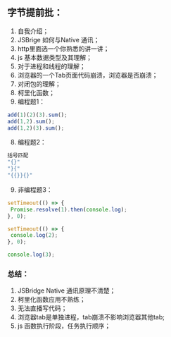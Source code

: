 ## 字节提前批：
1. 自我介绍；
2. JSBrige 如何与Native 通讯；
3. http里面选一个你熟悉的讲一讲；
4. js 基本数据类型及其理解；
5. 对于进程和线程的理解；
6. 浏览器的一个Tab页面代码崩溃，浏览器是否崩溃；
7. 对闭包的理解；
8. 柯里化函数；
9. 编程题1：
``` js
add(1)(2)(3).sum();
add(1,2).sum();
add(1,2)(3).sum();
```
8. 编程题2：
``` js
括号匹配
"{}"
"}{"
"{{}}{}"
```
9. 非编程题3：
``` js
setTimeout(() => {
 Promise.resolve(1).then(console.log);
}, 0);

setTimeout(() => {
 console.log(2);
}, 0);

console.log(3);
```
### 总结：
1. JSBridge Native 通讯原理不清楚；
2. 柯里化函数应用不熟练；
3. 无法直播写代码；
4. 浏览器tab是单独进程，tab崩溃不影响浏览器其他tab;
5. js 函数执行阶段，任务执行顺序；